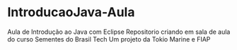 # IntroducaoJava-Aula
Aula de Introdução ao Java com Eclipse
Repositorio criando em sala de aula do curso Sementes do Brasil Tech
Um projeto da Tokio Marine e FIAP
